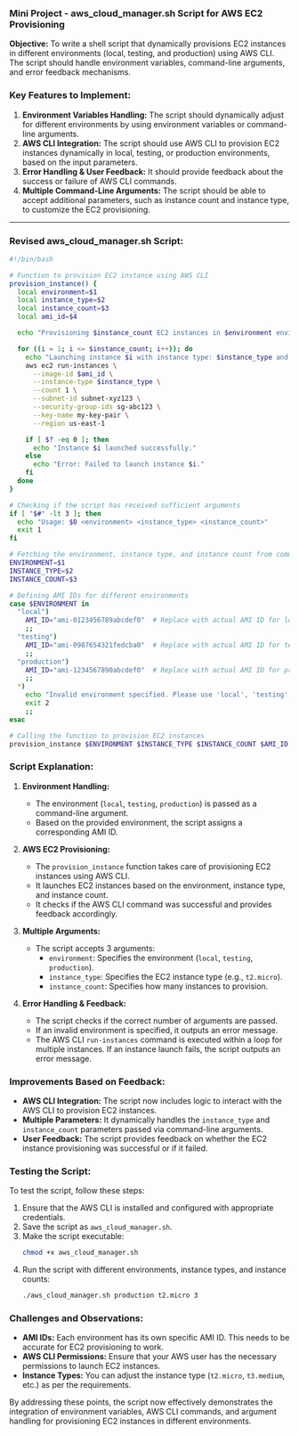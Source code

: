 

### Mini Project - aws_cloud_manager.sh Script for AWS EC2 Provisioning

**Objective:**
To write a shell script that dynamically provisions EC2 instances in different environments (local, testing, and production) using AWS CLI. The script should handle environment variables, command-line arguments, and error feedback mechanisms.

### **Key Features to Implement:**
1. **Environment Variables Handling:** The script should dynamically adjust for different environments by using environment variables or command-line arguments.
2. **AWS CLI Integration:** The script should use AWS CLI to provision EC2 instances dynamically in local, testing, or production environments, based on the input parameters.
3. **Error Handling & User Feedback:** It should provide feedback about the success or failure of AWS CLI commands.
4. **Multiple Command-Line Arguments:** The script should be able to accept additional parameters, such as instance count and instance type, to customize the EC2 provisioning.

---

### **Revised aws_cloud_manager.sh Script:**

```bash
#!/bin/bash

# Function to provision EC2 instance using AWS CLI
provision_instance() {
  local environment=$1
  local instance_type=$2
  local instance_count=$3
  local ami_id=$4

  echo "Provisioning $instance_count EC2 instances in $environment environment..."

  for ((i = 1; i <= $instance_count; i++)); do
    echo "Launching instance $i with instance type: $instance_type and AMI: $ami_id"
    aws ec2 run-instances \
      --image-id $ami_id \
      --instance-type $instance_type \
      --count 1 \
      --subnet-id subnet-xyz123 \
      --security-group-ids sg-abc123 \
      --key-name my-key-pair \
      --region us-east-1

    if [ $? -eq 0 ]; then
      echo "Instance $i launched successfully."
    else
      echo "Error: Failed to launch instance $i."
    fi
  done
}

# Checking if the script has received sufficient arguments
if [ "$#" -lt 3 ]; then
  echo "Usage: $0 <environment> <instance_type> <instance_count>"
  exit 1
fi

# Fetching the environment, instance type, and instance count from command-line arguments
ENVIRONMENT=$1
INSTANCE_TYPE=$2
INSTANCE_COUNT=$3

# Defining AMI IDs for different environments
case $ENVIRONMENT in
  "local")
    AMI_ID="ami-0123456789abcdef0"  # Replace with actual AMI ID for local environment
    ;;
  "testing")
    AMI_ID="ami-0987654321fedcba0"  # Replace with actual AMI ID for testing environment
    ;;
  "production")
    AMI_ID="ami-1234567890abcdef0"  # Replace with actual AMI ID for production environment
    ;;
  *)
    echo "Invalid environment specified. Please use 'local', 'testing', or 'production'."
    exit 2
    ;;
esac

# Calling the function to provision EC2 instances
provision_instance $ENVIRONMENT $INSTANCE_TYPE $INSTANCE_COUNT $AMI_ID

```

### **Script Explanation:**

1. **Environment Handling:** 
   - The environment (`local`, `testing`, `production`) is passed as a command-line argument.
   - Based on the provided environment, the script assigns a corresponding AMI ID.
   
2. **AWS EC2 Provisioning:**
   - The `provision_instance` function takes care of provisioning EC2 instances using AWS CLI.
   - It launches EC2 instances based on the environment, instance type, and instance count.
   - It checks if the AWS CLI command was successful and provides feedback accordingly.

3. **Multiple Arguments:**
   - The script accepts 3 arguments:
     - `environment`: Specifies the environment (`local`, `testing`, `production`).
     - `instance_type`: Specifies the EC2 instance type (e.g., `t2.micro`).
     - `instance_count`: Specifies how many instances to provision.
   
4. **Error Handling & Feedback:**
   - The script checks if the correct number of arguments are passed.
   - If an invalid environment is specified, it outputs an error message.
   - The AWS CLI `run-instances` command is executed within a loop for multiple instances. If an instance launch fails, the script outputs an error message.

### **Improvements Based on Feedback:**
- **AWS CLI Integration:** The script now includes logic to interact with the AWS CLI to provision EC2 instances.
- **Multiple Parameters:** It dynamically handles the `instance_type` and `instance_count` parameters passed via command-line arguments.
- **User Feedback:** The script provides feedback on whether the EC2 instance provisioning was successful or if it failed.

### **Testing the Script:**

To test the script, follow these steps:
1. Ensure that the AWS CLI is installed and configured with appropriate credentials.
2. Save the script as `aws_cloud_manager.sh`.
3. Make the script executable:
   ```bash
   chmod +x aws_cloud_manager.sh
   ```
4. Run the script with different environments, instance types, and instance counts:
   ```bash
   ./aws_cloud_manager.sh production t2.micro 3
   ```

### **Challenges and Observations:**

- **AMI IDs:** Each environment has its own specific AMI ID. This needs to be accurate for EC2 provisioning to work.
- **AWS CLI Permissions:** Ensure that your AWS user has the necessary permissions to launch EC2 instances.
- **Instance Types:** You can adjust the instance type (`t2.micro`, `t3.medium`, etc.) as per the requirements.

By addressing these points, the script now effectively demonstrates the integration of environment variables, AWS CLI commands, and argument handling for provisioning EC2 instances in different environments.
